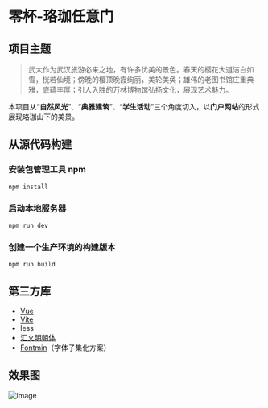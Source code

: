 # 零杯-珞珈任意门

## 项目主题

> 武大作为武汉旅游必来之地，有许多优美的景色。春天的樱花大道洁白如雪，恍若仙境；傍晚的樱顶晚霞绚丽，美轮美奂；雄伟的老图书馆庄重典雅，底蕴丰厚；引人入胜的万林博物馆弘扬文化，展现艺术魅力。

本项目从“**自然风光**”、“**典雅建筑**”、“**学生活动**”三个角度切入，以**门户网站**的形式展现珞珈山下的美景。

 ## 从源代码构建

 ### 安装包管理工具 npm
 ```
 npm install
 ```

 ### 启动本地服务器
 ```
 npm run dev
 ```

 ### 创建一个生产环境的构建版本
 ```
 npm run build
 ```

## 第三方库

- [Vue](https://vuejs.org/)
- [Vite](https://cn.vitejs.dev/)
- less
- [汇文明朝体](https://tieba.baidu.com/p/7193815211)
- [Fontmin](http://ecomfe.github.io/fontmin/)（字体子集化方案）

## 效果图
![image](https://github.com/immengzi/zero_2022/assets/95157017/7181b2a7-cf5c-470d-8831-278f6839b934)
